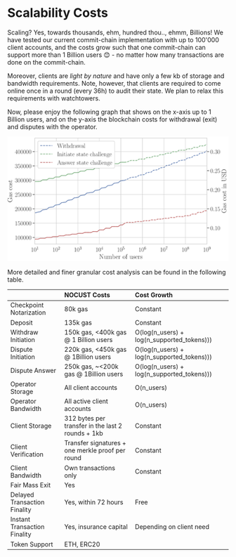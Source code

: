 # Scalability Costs

Scaling? Yes, towards thousands, ehm, hundred thou.., ehmm, Billions! We have tested our current commit-chain implementation with up to 100'000 client accounts, and the costs grow such that one commit-chain can support more than 1 Billion users 😊 - no matter how many transactions are done on the commit-chain.

Moreover, clients are _light by nature_ and have only a few kb of storage and bandwidth requirements. Note, however, that clients are required to come online once in a round \(every 36h\) to audit their state. We plan to relax this requirements with watchtowers.

Now, please enjoy the following graph that shows on the x-axis up to 1 Billion users, and on the y-axis the blockchain costs for withdrawal \(exit\) and disputes with the operator.

![NOCUST setup](.gitbook/assets/gascosts.png)

More detailed and finer granular cost analysis can be found in the following table.

|  | NOCUST Costs | Cost Growth |
| :--- | :--- | :--- |
| Checkpoint Notarization | 80k gas | Constant |
| Deposit | 135k gas | Constant |
| Withdraw Initiation | 150k gas, &lt;400k gas @ 1 Billion users | O\(log\(n\_users\) + log\(n\_supported\_tokens\)\)\) |
| Dispute Initiation | 220k gas, &lt;450k gas @ 1Billion users | O\(log\(n\_users\) + log\(n\_supported\_tokens\)\)\) |
| Dispute Answer | 250k gas, ~&lt;200k gas @ 1Billion users | O\(log\(n\_users\) + log\(n\_supported\_tokens\)\)\) |
| Operator Storage | All client accounts | O\(n\_users\) |
| Operator Bandwidth | All active client accounts | O\(n\_users\) |
| Client Storage | 312 bytes per transfer in the last 2 rounds + 1kb | Constant |
| Client Verification | Transfer signatures + one merkle proof per round | Constant |
| Client Bandwidth | Own transactions only | Constant |
| Fair Mass Exit | Yes |  |
| Delayed Transaction Finality | Yes, within 72 hours | Free |
| Instant Transaction Finality | Yes, insurance capital | Depending on client need |
| Token Support | ETH, ERC20 |  |

